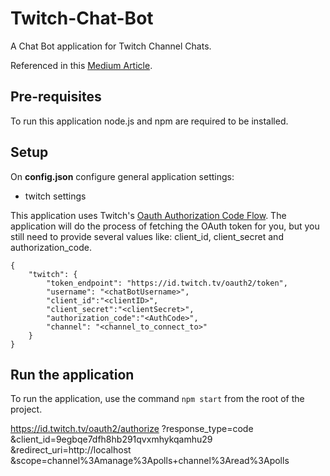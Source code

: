 # Twitch-Chat-Bot

A Chat Bot application for Twitch Channel Chats. 

Referenced in this [Medium Article](https://medium.com/codex/creating-a-twitch-chat-bot-ca368321b7f7).

## Pre-requisites

To run this application node.js and npm are required to be installed.

## Setup

On **config.json** configure general application settings: 
- twitch settings

This application uses Twitch's [Oauth Authorization Code Flow](https://dev.twitch.tv/docs/authentication/getting-tokens-oauth/#oauth-authorization-code-flow).
The application will do the process of fetching the OAuth token for you, but you still need to provide several values like: client_id, client_secret and authorization_code.


```
{
    "twitch": {
        "token_endpoint": "https://id.twitch.tv/oauth2/token",
        "username": "<chatBotUsername>",
        "client_id":"<clientID>",
        "client_secret":"<clientSecret>",
        "authorization_code":"<AuthCode>",
        "channel": "<channel_to_connect_to>"
    }
}
```

## Run the application

To run the application, use the command ```npm start``` from the root of the project.


https://id.twitch.tv/oauth2/authorize
    ?response_type=code
    &client_id=9egbqe7dfh8hb291qvxmhykqamhu29
    &redirect_uri=http://localhost
    &scope=channel%3Amanage%3Apolls+channel%3Aread%3Apolls
    